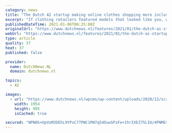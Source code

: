 ```yaml
---
category: news
title: "The Dutch AI startup making online clothes shopping more inclusive"
excerpt: "If clothing retailers featured models that looked like you, would you be more inclined to make a purchase? As the pandemic triggers a boom in home shopping, Deborah Nicholls-Lee reports on the AI startup revolutionising online fashion retail."
publishedDateTime: 2021-01-06T06:25:00Z
originalUrl: "https://www.dutchnews.nl/features/2021/01/the-dutch-ai-startup-making-online-clothes-shopping-more-inclusive/"
webUrl: "https://www.dutchnews.nl/features/2021/01/the-dutch-ai-startup-making-online-clothes-shopping-more-inclusive/"
type: article
quality: 37
heat: 37
published: false

provider:
  name: DutchNews.NL
  domain: dutchnews.nl

topics:
  - AI

images:
  - url: "https://www.dutchnews.nl/wpcms/wp-content/uploads/2020/12/screenshot-demo.png"
    width: 1954
    height: 995
    isCached: true

secured: "NPN0k+UpVoM3DEhL9YPxC77PWC1PW7q54OuwSPzFe+1hrIXEZ75LIU/4PNMEvVwAabKAc3ZezQ7KMVCbZOVvCT1wagyeGLbcdcHaSXnDAOnCYBFEwM2a9+9irxFup2+FPjHI+HRjr6bwi0zYpnF1m/sXYtIyeVK3lhGXFWgI0iJrvmuB9PgY2JDGIGZ+6grIvHaHulAjUyxPN8pWQmNllwAF8vJmWKGMI0fEusHvF4kCGx+iPBm/gjVAKNXGJyWqJJg5EE9PwTqKDyeVd5SGuZvnHT/6i7wBs0L7JGP4fvb27bdZGaquHL4rLvuMthBczAMjbgauwHo+MjiaAf/NGPF/uS6I5EOD0w8eJGIHmAE=;u6aHo/Fr76GZwtxtlDALWw=="
---
```


